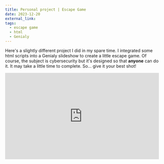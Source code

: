 ```yaml
---
title: Personal project | Escape Game
date: 2023-12-20
external_link: 
tags:
  - escape game
  - html
  - Genialy
---
```

Here's a slightly different project I did in my spare time. I integrated some html scripts into a Genialy slideshow to create a little escape game. Of course, the subject is cybersecurity but it's designed so that **anyone** can do it. It may take a little time to complete. So... give it your best shot!


<div style="width: 100%;"><div style="position: relative; padding-bottom: 56.25%; padding-top: 0; height: 0;"><iframe title="ESCAPE GAME" frameborder="0" width="1200" height="675" style="position: absolute; top: 0; left: 0; width: 100%; height: 100%;" src="https://view.genially.com/63c2f903fe2949001a36ccf9" type="text/html" allowscriptaccess="always" allowfullscreen="true" scrolling="yes" allownetworking="all"></iframe> </div> </div>
